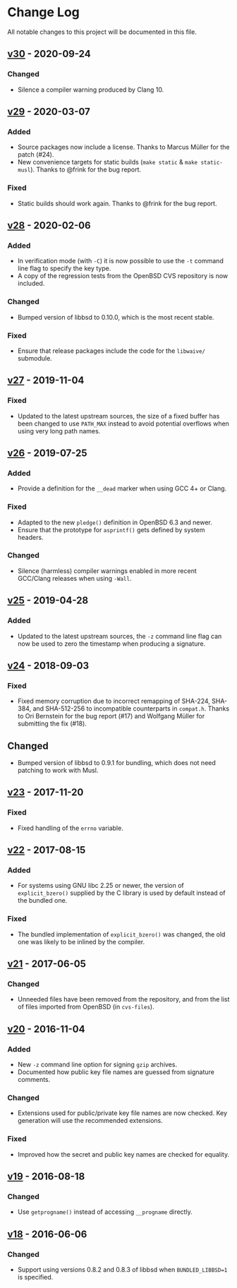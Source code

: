 # Change Log
All notable changes to this project will be documented in this file.

## [v30] - 2020-09-24
### Changed
- Silence a compiler warning produced by Clang 10.

## [v29] - 2020-03-07
### Added
- Source packages now include a license. Thanks to Marcus Müller for the
  patch (#24).
- New convenience targets for static builds (`make static` &
  `make static-musl`). Thanks to @frink for the bug report.

### Fixed
- Static builds should work again. Thanks to @frink for the bug report.

## [v28] - 2020-02-06
### Added
- In verification mode (with `-C`) it is now possible to use the `-t` command
  line flag to specify the key type.
- A copy of the regression tests from the OpenBSD CVS repository is now
  included.

### Changed
- Bumped version of libbsd to 0.10.0, which is the most recent stable.

### Fixed
- Ensure that release packages include the code for the `libwaive/` submodule.

## [v27] - 2019-11-04
### Fixed
- Updated to the latest upstream sources, the size of a fixed buffer has
  been changed to use `PATH_MAX` instead to avoid potential overflows when
  using very long path names.

## [v26] - 2019-07-25
### Added
- Provide a definition for the `__dead` marker when using GCC 4+ or Clang.

### Fixed
- Adapted to the new `pledge()` definition in OpenBSD 6.3 and newer.
- Ensure that the prototype for `asprintf()` gets defined by system headers.

### Changed
- Silence (harmless) compiler warnings enabled in more recent GCC/Clang
  releases when using `-Wall`.

## [v25] - 2019-04-28
### Added
- Updated to the latest upstream sources, the `-z` command line flag can
  now be used to zero the timestamp when producing a signature.

## [v24] - 2018-09-03
### Fixed
- Fixed memory corruption due to incorrect remapping of SHA-224, SHA-384,
  and SHA-512-256 to incompatible counterparts in `compat.h`. Thanks to
  Ori Bernstein for the bug report (#17) and Wolfgang Müller for submitting
  the fix (#18).

## Changed
- Bumped version of libbsd to 0.9.1 for bundling, which does not need
  patching to work with Musl.

## [v23] - 2017-11-20
### Fixed
- Fixed handling of the `errno` variable.

## [v22] - 2017-08-15
### Added
- For systems using GNU libc 2.25 or newer, the version of `explicit_bzero()`
  supplied by the C library is used by default instead of the bundled one.

### Fixed
- The bundled implementation of `explicit_bzero()` was changed, the old one
  was likely to be inlined by the compiler.

## [v21] - 2017-06-05
### Changed
- Unneeded files have been removed from the repository, and from the list of
  files imported from OpenBSD (in `cvs-files`).

## [v20] - 2016-11-04
### Added
- New `-z` command line option for signing `gzip` archives.
- Documented how public key file names are guessed from signature comments.

### Changed
- Extensions used for public/private key file names are now checked. Key
  generation will use the recommended extensions.

### Fixed
- Improved how the secret and public key names are checked for equality.

## [v19] - 2016-08-18
### Changed
- Use `getprogname()` instead of accessing `__progname` directly.

## [v18] - 2016-06-06
### Changed
- Support using versions 0.8.2 and 0.8.3 of libbsd when `BUNDLED_LIBBSD=1` is
  specified.

[v30]: https://github.com/aperezdc/signify/compare/v29...v30
[v29]: https://github.com/aperezdc/signify/compare/v28...v29
[v28]: https://github.com/aperezdc/signify/compare/v27...v28
[v27]: https://github.com/aperezdc/signify/compare/v26...v27
[v26]: https://github.com/aperezdc/signify/compare/v25...v26
[v25]: https://github.com/aperezdc/signify/compare/v24...v25
[v24]: https://github.com/aperezdc/signify/compare/v23...v24
[v23]: https://github.com/aperezdc/signify/compare/v22...v23
[v22]: https://github.com/aperezdc/signify/compare/v21...v22
[v21]: https://github.com/aperezdc/signify/compare/v20...v21
[v20]: https://github.com/aperezdc/signify/compare/v19...v20
[v19]: https://github.com/aperezdc/signify/compare/v18...v19
[v18]: https://github.com/aperezdc/signify/compare/v17...v18
